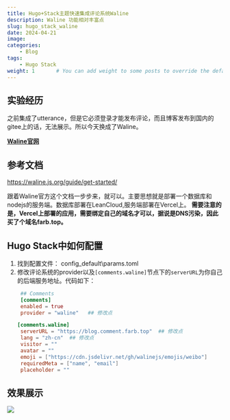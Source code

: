 ```yaml
---
title: Hugo+Stack主题快速集成评论系统Waline
description: Waline 功能相对丰富点
slug: hugo_stack_waline
date: 2024-04-21 
image: 
categories:
    - Blog
tags:
    - Hugo Stack
weight: 1       # You can add weight to some posts to override the default sorting (date descending)
---
```


## 实验经历

之前集成了utterance，但是它必须登录才能发布评论，而且博客发布到国内的gitee上的话，无法展示。所以今天换成了Waline。

**[Waline官网](https://waline.js.org/)**

## 参考文档

https://waline.js.org/guide/get-started/

跟着Waline官方这个文档一步步来，就可以。主要思想就是部署一个数据库和nodejs的服务端。数据库部署在LeanCloud,服务端部署在Vercel上。
**需要注意的是，Vercel上部署的应用，需要绑定自己的域名才可以，据说是DNS污染，因此买了个域名farb.top。**

## Hugo Stack中如何配置
1. 找到配置文件： config\_default\params.toml
2. 修改评论系统的provider以及`[comments.waline]`节点下的`serverURL`为你自己的后端服务地址。代码如下：
   ``` toml
    ## Comments
    [comments]
    enabled = true
    provider = "waline"   ## 修改点

   [comments.waline]
    serverURL = "https://blog.comment.farb.top"  ## 修改点
    lang = "zh-cn"  ## 修改点
    visitor = ""
    avatar = ""
    emoji = ["https://cdn.jsdelivr.net/gh/walinejs/emojis/weibo"]
    requiredMeta = ["name", "email"]
    placeholder = ""
   ```

## 效果展示

![](https://s3.bmp.ovh/imgs/2024/04/21/4532be3fa12f4f52.png)